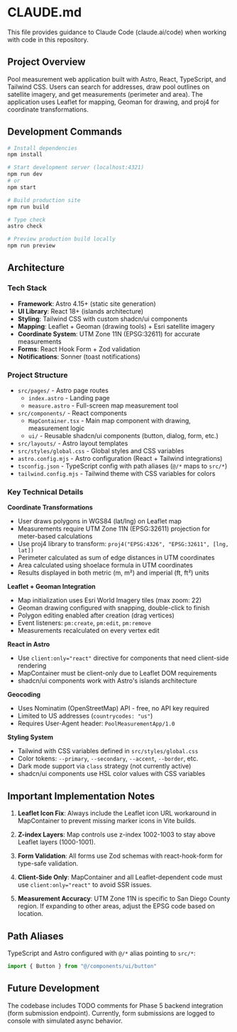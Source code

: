 # CLAUDE.md

This file provides guidance to Claude Code (claude.ai/code) when working with code in this repository.

## Project Overview

Pool measurement web application built with Astro, React, TypeScript, and Tailwind CSS. Users can search for addresses, draw pool outlines on satellite imagery, and get measurements (perimeter and area). The application uses Leaflet for mapping, Geoman for drawing, and proj4 for coordinate transformations.

## Development Commands

```bash
# Install dependencies
npm install

# Start development server (localhost:4321)
npm run dev
# or
npm start

# Build production site
npm run build

# Type check
astro check

# Preview production build locally
npm run preview
```

## Architecture

### Tech Stack
- **Framework**: Astro 4.15+ (static site generation)
- **UI Library**: React 18+ (islands architecture)
- **Styling**: Tailwind CSS with custom shadcn/ui components
- **Mapping**: Leaflet + Geoman (drawing tools) + Esri satellite imagery
- **Coordinate System**: UTM Zone 11N (EPSG:32611) for accurate measurements
- **Forms**: React Hook Form + Zod validation
- **Notifications**: Sonner (toast notifications)

### Project Structure
- `src/pages/` - Astro page routes
  - `index.astro` - Landing page
  - `measure.astro` - Full-screen map measurement tool
- `src/components/` - React components
  - `MapContainer.tsx` - Main map component with drawing, measurement logic
  - `ui/` - Reusable shadcn/ui components (button, dialog, form, etc.)
- `src/layouts/` - Astro layout templates
- `src/styles/global.css` - Global styles and CSS variables
- `astro.config.mjs` - Astro configuration (React + Tailwind integrations)
- `tsconfig.json` - TypeScript config with path aliases (`@/*` maps to `src/*`)
- `tailwind.config.mjs` - Tailwind theme with CSS variables for colors

### Key Technical Details

**Coordinate Transformations**
- User draws polygons in WGS84 (lat/lng) on Leaflet map
- Measurements require UTM Zone 11N (EPSG:32611) projection for meter-based calculations
- Use proj4 library to transform: `proj4("EPSG:4326", "EPSG:32611", [lng, lat])`
- Perimeter calculated as sum of edge distances in UTM coordinates
- Area calculated using shoelace formula in UTM coordinates
- Results displayed in both metric (m, m²) and imperial (ft, ft²) units

**Leaflet + Geoman Integration**
- Map initialization uses Esri World Imagery tiles (max zoom: 22)
- Geoman drawing configured with snapping, double-click to finish
- Polygon editing enabled after creation (drag vertices)
- Event listeners: `pm:create`, `pm:edit`, `pm:remove`
- Measurements recalculated on every vertex edit

**React in Astro**
- Use `client:only="react"` directive for components that need client-side rendering
- MapContainer must be client-only due to Leaflet DOM requirements
- shadcn/ui components work with Astro's islands architecture

**Geocoding**
- Uses Nominatim (OpenStreetMap) API - free, no API key required
- Limited to US addresses (`countrycodes: "us"`)
- Requires User-Agent header: `PoolMeasurementApp/1.0`

**Styling System**
- Tailwind with CSS variables defined in `src/styles/global.css`
- Color tokens: `--primary`, `--secondary`, `--accent`, `--border`, etc.
- Dark mode support via `class` strategy (not currently active)
- shadcn/ui components use HSL color values with CSS variables

## Important Implementation Notes

1. **Leaflet Icon Fix**: Always include the Leaflet icon URL workaround in MapContainer to prevent missing marker icons in Vite builds.

2. **Z-index Layers**: Map controls use z-index 1002-1003 to stay above Leaflet layers (1000-1001).

3. **Form Validation**: All forms use Zod schemas with react-hook-form for type-safe validation.

4. **Client-Side Only**: MapContainer and all Leaflet-dependent code must use `client:only="react"` to avoid SSR issues.

5. **Measurement Accuracy**: UTM Zone 11N is specific to San Diego County region. If expanding to other areas, adjust the EPSG code based on location.

## Path Aliases

TypeScript and Astro configured with `@/*` alias pointing to `src/*`:
```typescript
import { Button } from "@/components/ui/button"
```

## Future Development

The codebase includes TODO comments for Phase 5 backend integration (form submission endpoint). Currently, form submissions are logged to console with simulated async behavior.
